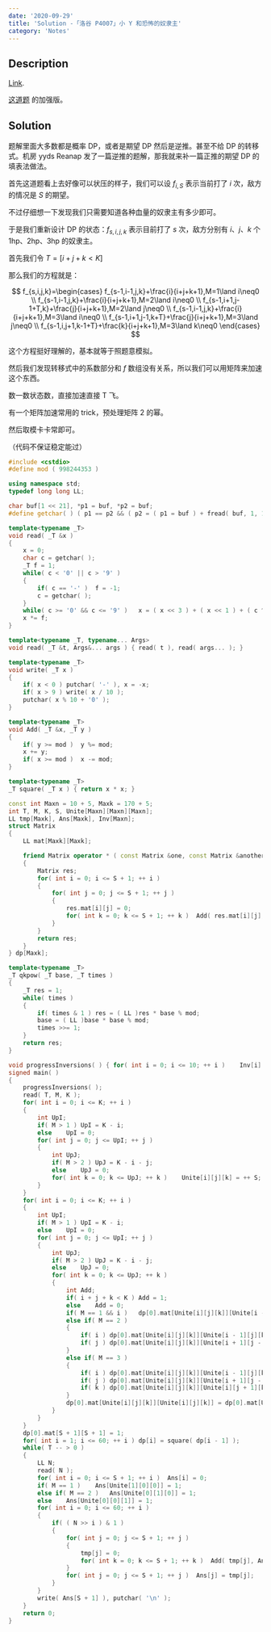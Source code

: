 ```yaml
---
date: '2020-09-29'
title: 'Solution -「洛谷 P4007」小 Y 和恐怖的奴隶主'
category: 'Notes'
---
```


## Description

[Link](https://www.luogu.com.cn/problem/P4007).

[这道题](https://darkbzoj.tk/problem/4832) 的加强版。

## Solution

题解里面大多数都是概率 DP，或者是期望 DP 然后是逆推。甚至不给 DP 的转移式。机房 yyds Reanap 发了一篇逆推的题解，那我就来补一篇正推的期望 DP 的填表法做法。

首先这道题看上去好像可以状压的样子，我们可以设 $f_{i,S}$ 表示当前打了 $i$ 次，敌方的情况是 $S$ 的期望。

不过仔细想一下发现我们只需要知道各种血量的奴隶主有多少即可。

于是我们重新设计 DP 的状态：$f_{s,i,j,k}$ 表示目前打了 $s$ 次，敌方分别有 $i$、$j$、$k$ 个 1hp、2hp、3hp 的奴隶主。

首先我们令 $T=[i+j+k<K]$

那么我们的方程就是：

$$
f_{s,i,j,k}=\begin{cases}
f_{s-1,i-1,j,k}+\frac{i}{i+j+k+1},M=1\land i\neq0 \\
f_{s-1,i-1,j,k}+\frac{i}{i+j+k+1},M=2\land i\neq0 \\
f_{s-1,i+1,j-1+T,k}+\frac{j}{i+j+k+1},M=2\land j\neq0 \\
f_{s-1,i-1,j,k}+\frac{i}{i+j+k+1},M=3\land i\neq0 \\
f_{s-1,i+1,j-1,k+T}+\frac{j}{i+j+k+1},M=3\land j\neq0 \\
f_{s-1,i,j+1,k-1+T}+\frac{k}{i+j+k+1},M=3\land k\neq0
\end{cases}
$$

这个方程挺好理解的，基本就等于照题意模拟。

然后我们发现转移式中的系数部分和 $f$ 数组没有关系，所以我们可以用矩阵来加速这个东西。

数一数状态数，直接加速直接 T 飞。

有一个矩阵加速常用的 trick，预处理矩阵 2 的幂。

然后取模卡卡常即可。

（代码不保证稳定能过）

```cpp
#include <cstdio>
#define mod ( 998244353 )

using namespace std;
typedef long long LL;

char buf[1 << 21], *p1 = buf, *p2 = buf;
#define getchar( ) ( p1 == p2 && ( p2 = ( p1 = buf ) + fread( buf, 1, 1 << 21, stdin ), p1 == p2 ) ? EOF : *p1 ++ )

template<typename _T>
void read( _T &x )
{
	x = 0;
	char c = getchar( );
	_T f = 1;
	while( c < '0' || c > '9' )
	{
		if( c == '-' )	f = -1;
		c = getchar( );
	}
	while( c >= '0' && c <= '9' )	x = ( x << 3 ) + ( x << 1 ) + ( c ^ '0' ), c = getchar( );
	x *= f;
}

template<typename _T, typename... Args>
void read( _T &t, Args&... args ) { read( t ), read( args... ); }

template<typename _T>
void write( _T x )
{
	if( x < 0 )	putchar( '-' ), x = -x;
	if( x > 9 )	write( x / 10 );
	putchar( x % 10 + '0' );
}

template<typename _T>
void Add( _T &x, _T y )
{
	if( y >= mod )  y %= mod;
	x += y;
	if( x >= mod )  x -= mod;
}

template<typename _T>
_T square( _T x ) { return x * x; }

const int Maxn = 10 + 5, Maxk = 170 + 5;
int T, M, K, S, Unite[Maxn][Maxn][Maxn];
LL tmp[Maxk], Ans[Maxk], Inv[Maxn];
struct Matrix
{
	LL mat[Maxk][Maxk];

	friend Matrix operator * ( const Matrix &one, const Matrix &another )
	{
		Matrix res;
		for( int i = 0; i <= S + 1; ++ i )
		{
			for( int j = 0; j <= S + 1; ++ j )
			{
				res.mat[i][j] = 0;
				for( int k = 0; k <= S + 1; ++ k )	Add( res.mat[i][j], one.mat[i][k] * another.mat[k][j] );
			}
		}
		return res;
	}
} dp[Maxk];

template<typename _T>
_T qkpow( _T base, _T times )
{
	_T res = 1;
	while( times )
	{
		if( times & 1 )	res = ( LL )res * base % mod;
		base = ( LL )base * base % mod;
		times >>= 1;
	}
	return res;
}

void progressInversions( ) { for( int i = 0; i <= 10; ++ i )	Inv[i] = qkpow( i, mod - 2 ); }
signed main( )
{
	progressInversions( );
	read( T, M, K );
	for( int i = 0; i <= K; ++ i )
	{
		int UpI;
		if( M > 1 )	UpI = K - i;
		else	UpI = 0;
		for( int j = 0; j <= UpI; ++ j )
		{
			int UpJ;
			if( M > 2 )	UpJ = K - i - j;
			else	UpJ = 0;
			for( int k = 0; k <= UpJ; ++ k )	Unite[i][j][k] = ++ S;
		}
	}
	for( int i = 0; i <= K; ++ i )
	{
		int UpI;
		if( M > 1 )	UpI = K - i;
		else	UpI = 0;
		for( int j = 0; j <= UpI; ++ j )
		{
			int UpJ;
			if( M > 2 )	UpJ = K - i - j;
			else	UpJ = 0;
			for( int k = 0; k <= UpJ; ++ k )
			{
				int Add;
				if( i + j + k < K )	Add = 1;
				else	Add = 0;
				if( M == 1 && i )	dp[0].mat[Unite[i][j][k]][Unite[i - 1][j][k]] = ( LL )i * Inv[i + j + k + 1] % mod;
				else if( M == 2 )
				{
					if( i )	dp[0].mat[Unite[i][j][k]][Unite[i - 1][j][k]] = ( LL )i * Inv[i + j + k + 1] % mod;
					if( j )	dp[0].mat[Unite[i][j][k]][Unite[i + 1][j - 1 + Add][k]] = ( LL )j * Inv[i + j + k + 1] % mod;
				}
				else if( M == 3 )
				{
					if( i )	dp[0].mat[Unite[i][j][k]][Unite[i - 1][j][k]] = ( LL )i * Inv[i + j + k + 1] % mod;
					if( j )	dp[0].mat[Unite[i][j][k]][Unite[i + 1][j - 1][k + Add]] = ( LL )j * Inv[i + j + k + 1] % mod;
					if( k )	dp[0].mat[Unite[i][j][k]][Unite[i][j + 1][k - 1 + Add]] = ( LL )k * Inv[i + j + k + 1] % mod;
				}
				dp[0].mat[Unite[i][j][k]][Unite[i][j][k]] = dp[0].mat[Unite[i][j][k]][S + 1] = Inv[i + j + k + 1];
			}
		}
	}
	dp[0].mat[S + 1][S + 1] = 1;
	for( int i = 1; i <= 60; ++ i )	dp[i] = square( dp[i - 1] );
	while( T -- > 0 )
	{
		LL N;
		read( N );
		for( int i = 0; i <= S + 1; ++ i )  Ans[i] = 0;
		if( M == 1 )	Ans[Unite[1][0][0]] = 1;
		else if( M == 2 )	Ans[Unite[0][1][0]] = 1;
		else	Ans[Unite[0][0][1]] = 1;
		for( int i = 0; i <= 60; ++ i )
		{
			if( ( N >> i ) & 1 )
			{
				for( int j = 0; j <= S + 1; ++ j )
				{
					tmp[j] = 0;
					for( int k = 0; k <= S + 1; ++ k )	Add( tmp[j], Ans[k] * dp[i].mat[k][j] );
				}
				for( int j = 0; j <= S + 1; ++ j )	Ans[j] = tmp[j];
			}
		}
		write( Ans[S + 1] ), putchar( '\n' );
	}
	return 0;
}
```